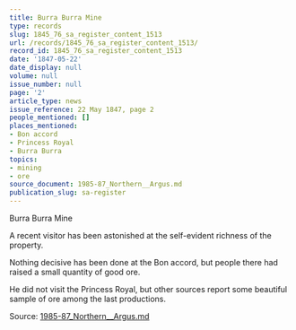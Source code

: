 ```yaml
---
title: Burra Burra Mine
type: records
slug: 1845_76_sa_register_content_1513
url: /records/1845_76_sa_register_content_1513/
record_id: 1845_76_sa_register_content_1513
date: '1847-05-22'
date_display: null
volume: null
issue_number: null
page: '2'
article_type: news
issue_reference: 22 May 1847, page 2
people_mentioned: []
places_mentioned:
- Bon accord
- Princess Royal
- Burra Burra
topics:
- mining
- ore
source_document: 1985-87_Northern__Argus.md
publication_slug: sa-register
---
```


Burra Burra Mine

A recent visitor has been astonished at the self-evident richness of the property.

Nothing decisive has been done at the Bon accord, but people there had raised a small quantity of good ore.

He did not visit the Princess Royal, but other sources report some beautiful sample of ore among the last productions.

Source: [1985-87_Northern__Argus.md](/downloads/markdown/1985-87_Northern__Argus.md)
